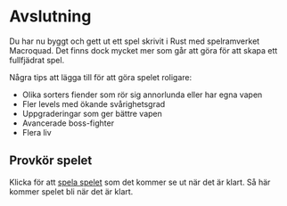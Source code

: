 # Avslutning

Du har nu byggt och gett ut ett spel skrivit i Rust med spelramverket
Macroquad. Det finns dock mycket mer som går att göra för att skapa ett
fullfjädrat spel.

Några tips att lägga till för att göra spelet roligare:

* Olika sorters fiender som rör sig annorlunda eller har egna vapen
* Fler levels med ökande svårighetsgrad
* Uppgraderingar som ger bättre vapen
* Avancerade boss-fighter
* Flera liv

<div class="noprint no-page-break">

## Provkör spelet

Klicka för att <a href="game.html" target="_blank"
onclick="window.open(this.href, '_blank', 'toolbar=no,location=no,status=no,menubar=no,scrollbars=yes,resizable=yes,width=640,height=480'); return false;">spela spelet</a>
som det kommer se ut när det är klart. Så här kommer spelet bli när det är klart.

</div>
